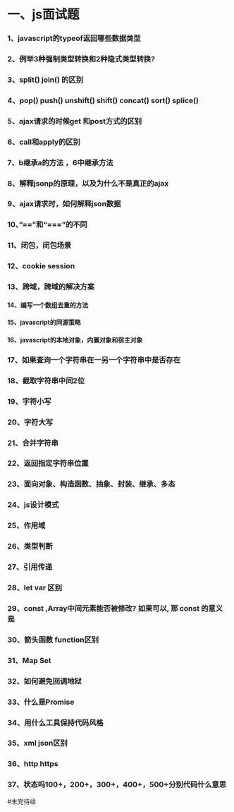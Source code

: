 # 一、js面试题

### 1、javascript的typeof返回哪些数据类型


### 2、例举3种强制类型转换和2种隐式类型转换?


### 3、split() join() 的区别


### 4、pop() push() unshift() shift() concat() sort() splice() 


### 5、ajax请求的时候get 和post方式的区别


### 6、call和apply的区别


### 7、b继承a的方法 ，6中继承方法


### 8、解释jsonp的原理，以及为什么不是真正的ajax


### 9、ajax请求时，如何解释json数据


### 10、”==”和“===”的不同


### 11、闭包，闭包场景


### 12、cookie session


### 13、跨域，跨域的解决方案


#### 14、编写一个数组去重的方法


#### 15、javascript的同源策略


#### 16、javascript的本地对象，内置对象和宿主对象

### 17、如果查询一个字符串在一另一个字符串中是否存在

### 18、截取字符串中间2位

### 19、字符小写

### 20、字符大写

### 21、合并字符串

### 22、返回指定字符串位置

### 23、面向对象、构造函数、抽象、封装、继承、多态

### 24、js设计模式

### 25、作用域

### 26、类型判断

### 27、引用传递

### 28、let var 区别

### 29、const ,Array中间元素能否被修改? 如果可以, 那 const 的意义是 

### 30、箭头函数 function区别

### 31、Map Set

### 32、如何避免回调地狱

### 33、什么是Promise

### 34、用什么工具保持代码风格

### 35、xml json区别

### 36、http https

### 37、状态吗100+，200+，300+，400+，500+分别代码什么意思

#未完待续



